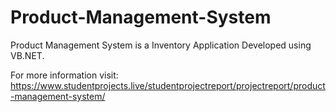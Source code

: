 # Product-Management-System
Product Management System is a Inventory Application Developed using VB.NET.

For more information visit:
https://www.studentprojects.live/studentprojectreport/projectreport/product-management-system/
